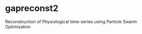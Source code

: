 gapreconst2
===========

Reconstruction of Physiological time-series using Particle Swarm Optimization
